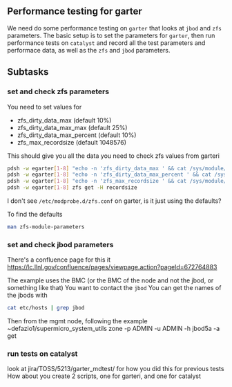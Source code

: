 ## Performance testing for garter
We need do some performance testing on `garter` that
looks at `jbod` and `zfs` parameters.
The basic setup is to set the parameters for `garter`,
then run performance tests on `catalyst` and record all the
test parameters and performace data, as well as the `zfs` and `jbod`
parameters.

## Subtasks

### set and check zfs parameters
You need to set values for
- zfs\_dirty\_data\_max (default 10%)
- zfs\_dirty\_data\_max\_max (default 25%)
- zfs\_dirty\_data\_max\_percent (default 10%)
- zfs\_max\_recordsize (default 1048576)

This should give you all the data you need to check zfs values
from garteri
```bash
pdsh -w egarter[1-8] "echo -n 'zfs_dirty_data_max ' && cat /sys/module/zfs/parameters/zfs_dirty_data_max"
pdsh -w egarter[1-8] "echo -n 'zfs_dirty_data_max_percent ' && cat /sys/module/zfs/parameters/zfs_dirty_data_max_percent"
pdsh -w egarter[1-8] "echo -n 'zfs_max_recordsize ' && cat /sys/module/zfs/parameters/zfs_max_recordsize"
pdsh -w egarter[1-8] zfs get -H recordsize
```
I don't see `/etc/modprobe.d/zfs.conf` on garter, is it just using the defaults?

To find the defaults
```bash
man zfs-module-parameters
```


### set and check jbod parameters

There's a confluence page for this
it https://lc.llnl.gov/confluence/pages/viewpage.action?pageId=672764883

The example uses the BMC (or the BMC of the node and not the jbod, or something like that)
You want to contact the `jbod`
You can get the names of the jbods with
```bash
cat etc/hosts | grep jbod
```

Then from the mgmt node, following the example
~defazio1/supermicro\_system\_utils zone -p ADMIN -u ADMIN -h jbod5a -a get


### run tests on catalyst

look at jira/TOSS/5213/garter_mdtest/ for how you did this for previous tests
How about you create 2 scripts, one for garteri, and one for catalyst
